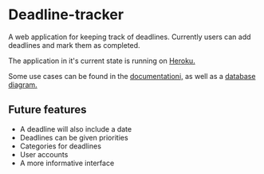 # Deadline-tracker

A web application for keeping track of deadlines. Currently users can add deadlines and mark them as completed.

The application in it's current state is running on [Heroku.](https://deadline-tracker.herokuapp.com)

Some use cases can be found in the [documentationi,](https://github.com/Teo44/Deadline-tracker/blob/master/documentation/use_cases.md) as well as a [database diagram.](https://github.com/Teo44/Deadline-tracker/blob/master/documentation/database_diagram.pdf)

## Future features

- A deadline will also include a date
- Deadlines can be given priorities
- Categories for deadlines
- User accounts 
- A more informative interface
